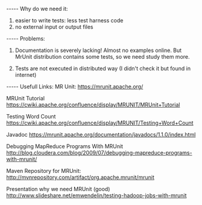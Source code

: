 ----- Why do we need it:
1. easier to write tests: less test harness code 
2. no external input or output files

----- Problems:
1. Documentation is severely lacking! Almost no examples online.
But MrUnit distribution contains some tests, so we need study them more.

2. Tests are not executed in distributed way (I didn't check it but found in internet)

 
----- Usefull Links:
MR Unit:
https://mrunit.apache.org/

MRUnit Tutorial
https://cwiki.apache.org/confluence/display/MRUNIT/MRUnit+Tutorial

Testing Word Count
https://cwiki.apache.org/confluence/display/MRUNIT/Testing+Word+Count

Javadoc
https://mrunit.apache.org/documentation/javadocs/1.1.0/index.html

Debugging MapReduce Programs With MRUnit
http://blog.cloudera.com/blog/2009/07/debugging-mapreduce-programs-with-mrunit/

Maven Repository for MRUnit:
http://mvnrepository.com/artifact/org.apache.mrunit/mrunit

Presentation why we need MRUnit (good)
http://www.slideshare.net/emwendelin/testing-hadoop-jobs-with-mrunit

